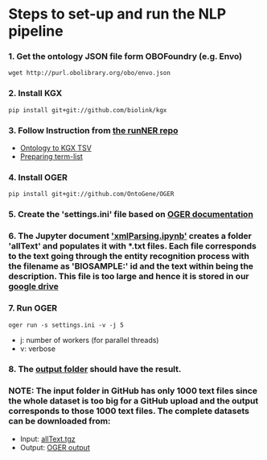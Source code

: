 # Steps to set-up and run the NLP pipeline
### 1. Get the ontology JSON file form OBOFoundry (e.g. Envo)
  `wget http://purl.obolibrary.org/obo/envo.json`

### 2. Install KGX
  `pip install git+git://github.com/biolink/kgx`

### 3. Follow Instruction from [the runNER repo](https://github.com/deepakunni3/runner)
  - [Ontology to KGX TSV](https://github.com/deepakunni3/runner#ontology-to-kgx-tsv)
  - [Preparing term-list](https://github.com/deepakunni3/runner#preparing-term-list)

### 4. Install OGER
  `pip install git+git://github.com/OntoGene/OGER`

### 5. Create the 'settings.ini' file based on [OGER documentation](https://github.com/OntoGene/OGER/wiki/run#settings-files)

### 6. The Jupyter document ['xmlParsing.ipynb'](../src/notebooks/xmlParsing.ipynb) creates a folder 'allText' and populates it with *.txt files. Each file corresponds to the text going through the entity recognition process with the filename as 'BIOSAMPLE:' id and the text within being the description. This file is too large and hence it is stored in our [google drive](https://drive.google.com/drive/u/0/folders/1eL0v0stoduahjDpoDJIk3z2pJBAU4b2Y)

### 7. Run OGER
  `oger run -s settings.ini -v -j 5`
  - j: number of workers (for parallel threads)
  - v: verbose

### 8. The [output folder](output) should have the result.

### NOTE: The input folder in GitHub has only 1000 text files since the whole dataset is too big for a GitHub upload and the output corresponds to those 1000 text files. The complete datasets can be downloaded from:
- Input: [allText.tgz](https://drive.google.com/file/d/1fDm6dpHL1CPtd8agLk4YIUd7NFvEG-JG/view?usp=sharing)
- Output: [OGER output](https://drive.google.com/file/d/1Lk5VMx5ziWQSpdaoj94JXgOZ3gfrpaJu/view?usp=sharing)
